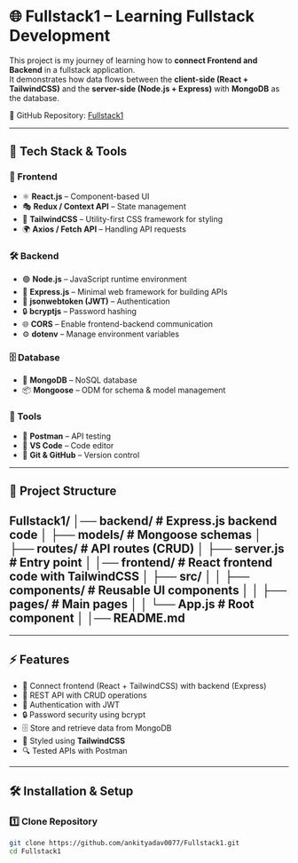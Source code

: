 # 🌐 Fullstack1 – Learning Fullstack Development  

This project is my journey of learning how to **connect Frontend and Backend** in a fullstack application.  
It demonstrates how data flows between the **client-side (React + TailwindCSS)** and the **server-side (Node.js + Express)** with **MongoDB** as the database.  

📌 GitHub Repository: [Fullstack1](https://github.com/ankityadav0077/Fullstack1)

---

## 🚀 Tech Stack & Tools

### 🎨 Frontend
- ⚛️ **React.js** – Component-based UI  
- 🎭 **Redux / Context API** – State management  
- 🎨 **TailwindCSS** – Utility-first CSS framework for styling  
- 🌍 **Axios / Fetch API** – Handling API requests  

### 🛠 Backend
- 🟢 **Node.js** – JavaScript runtime environment  
- 🚏 **Express.js** – Minimal web framework for building APIs  
- 🔑 **jsonwebtoken (JWT)** – Authentication  
- 🔒 **bcryptjs** – Password hashing  
- 🌐 **CORS** – Enable frontend-backend communication  
- ⚙️ **dotenv** – Manage environment variables  

### 🗄 Database
- 🍃 **MongoDB** – NoSQL database  
- 📦 **Mongoose** – ODM for schema & model management  

### 🧪 Tools
- 📮 **Postman** – API testing  
- 📝 **VS Code** – Code editor  
- 🔗 **Git & GitHub** – Version control  

---

## 📂 Project Structure

Fullstack1/
│── backend/ # Express.js backend code
│ ├── models/ # Mongoose schemas
│ ├── routes/ # API routes (CRUD)
│ ├── server.js # Entry point
│
│── frontend/ # React frontend code with TailwindCSS
│ ├── src/
│ │ ├── components/ # Reusable UI components
│ │ ├── pages/ # Main pages
│ │ └── App.js # Root component
│
│── README.md
---


---

## ⚡ Features
- 🔗 Connect frontend (React + TailwindCSS) with backend (Express)  
- 📡 REST API with CRUD operations  
- 🔑 Authentication with JWT  
- 🔒 Password security using bcrypt  
- 🗄 Store and retrieve data from MongoDB  
- 🎨 Styled using **TailwindCSS**  
- 🔍 Tested APIs with Postman  

---

## 🛠 Installation & Setup

### 1️⃣ Clone Repository
```bash
git clone https://github.com/ankityadav0077/Fullstack1.git
cd Fullstack1
